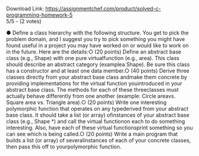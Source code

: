 Download Link: https://assignmentchef.com/product/solved-c-programming-homework-5
<br>
5/5 - (2 votes)

● Define a class hierarchy with the following structure. You get to pick the problem domain, and I suggest you try to pick something you might have found useful in a project you may have worked on or would like to work on in the future. Here are the details:○ (20 points) Define an abstract base class (e.g., Shape) with one pure virtualfunction (e.g., area). This class should describe an abstract category (examplea Shape). Be sure this class has a constructor and at least one data member.○ (40 points) Derive three classes directly from your abstract base class andmake them concrete by providing implementations for the virtual function youintroduced in your abstract base class. The methods for each of these threeclasses must actually behave differently from one another (example: Circle areavs. Square area vs. Triangle area).○ (20 points) Write one interesting polymorphic function that operates on any typederived from your abstract base class. It should take a list (or array) ofinstances of your abstract base class (e.g., Shape *) and call the virtual functionon each to do something interesting. Also, have each of these virtual functionsprint something so you can see which is being called.○ (20 points) Write a main program that builds a list (or array) of severalinstances of each of your concrete classes, then pass this off to yourpolymorphic function.
